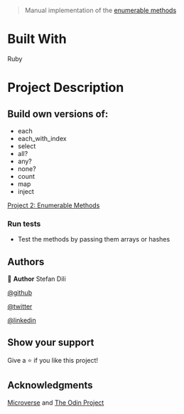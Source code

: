 > Manual implementation of the [enumerable methods](https://ruby-doc.org/core-2.7.1/Enumerable.html)

# Built With

Ruby

# Project Description

## Build own versions of: 
- each
- each_with_index
- select
- all?
- any?
- none?
- count
- map
- inject

[Project 2: Enumerable Methods](https://www.theodinproject.com/courses/ruby-programming/lessons/advanced-building-blocks)



### Run tests

- Test the methods by passing them arrays or hashes

## Authors

👤 **Author**
Stefan Dili

[@github](https://github.com/dili021)

[@twitter](https://twitter.com/dilistefan)

[@linkedin](https://linkedin.com/in/stefan-dili)

## Show your support

Give a ⭐️ if you like this project!

## Acknowledgments
[Microverse](https://microverse.org) and [The Odin Project](https://theodinproject.com)

